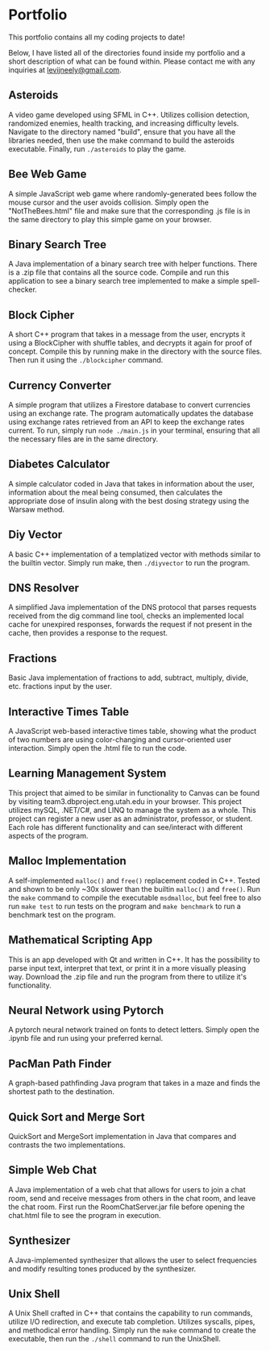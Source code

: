 # Portfolio
This portfolio contains all my coding projects to date!

Below, I have listed all of the directories found inside my portfolio and a short description of what can be found within. Please contact me with any inquiries at levijneely@gmail.com.

## Asteroids

A video game developed using SFML in C++. Utilizes collision detection, randomized enemies, health tracking, and increasing difficulty levels. Navigate to the directory named "build", ensure that you have all the libraries needed, then use the make command to build the asteroids executable. Finally, run `./asteroids` to play the game.

## Bee Web Game

A simple JavaScript web game where randomly-generated bees follow the mouse cursor and the user avoids collision. Simply open the "NotTheBees.html" file and make sure that the corresponding .js file is in the same directory to play this simple game on your browser.

## Binary Search Tree

A Java implementation of a binary search tree with helper functions. There is a .zip file that contains all the source code. Compile and run this application to see a binary search tree implemented to make a simple spell-checker.

## Block Cipher

A short C++ program that takes in a message from the user, encrypts it using a BlockCipher with shuffle tables, and decrypts it again for proof of concept. Compile this by running make in the directory with the source files. Then run it using the `./blockcipher` command.

## Currency Converter

A simple program that utilizes a Firestore database to convert currencies using an exchange rate. The program automatically updates the database using exchange rates retrieved from an API to keep the exchange rates current. To run, simply run `node ./main.js` in your terminal, ensuring that all the necessary files are in the same directory.

## Diabetes Calculator

A simple calculator coded in Java that takes in information about the user, information about the meal being consumed, then calculates the appropriate dose of insulin along with 
the best dosing strategy using the Warsaw method.

## Diy Vector

A basic C++ implementation of a templatized vector with methods similar to the builtin vector. Simply run make, then `./diyvector` to run the program.

## DNS Resolver

A simplified Java implementation of the DNS protocol that parses requests received from the dig command line tool, checks an implemented local cache for unexpired responses, forwards 
the request if not present in the cache, then provides a response to the request.

## Fractions

Basic Java implementation of fractions to add, subtract, multiply, divide, etc. fractions input by the user.

## Interactive Times Table

A JavaScript web-based interactive times table, showing what the product of two numbers are using color-changing and cursor-oriented user interaction. Simply open the .html file to run the code.

## Learning Management System

This project that aimed to be similar in functionality to Canvas can be found by visiting team3.dbproject.eng.utah.edu in your browser. This project utilizes mySQL, .NET/C#, and LINQ to manage the system as a whole. This project can register a new user as an  administrator, professor, or student. Each role has different functionality and can see/interact with different aspects of the program.

## Malloc Implementation

A self-implemented `malloc()` and `free()` replacement coded in C++. Tested and shown to be only ~30x slower than the builtin `malloc()` and `free()`. Run the `make` command to compile the executable `msdmalloc`, but feel free to also run `make test` to run tests on the program and `make benchmark` to run a benchmark test on the program.

## Mathematical Scripting App

This is an app developed with Qt and written in C++. It has the possibility to parse input text, interpret that text, or print it in a more visually pleasing way. Download the .zip file and run the program from there to utilize it's functionality.

## Neural Network using Pytorch

A pytorch neural network trained on fonts to detect letters. Simply open the .ipynb file and run using your preferred kernal.

## PacMan Path Finder

A graph-based pathfinding Java program that takes in a maze and finds the shortest path to the destination.

## Quick Sort and Merge Sort

QuickSort and MergeSort implementation in Java that compares and contrasts the two implementations.

## Simple Web Chat

A Java implementation of a web chat that allows for users to join a chat room, send and receive messages from others in the chat room, and leave the chat room. First run the RoomChatServer.jar file before opening the chat.html file to see the program in execution.

## Synthesizer

A Java-implemented synthesizer that allows the user to select frequencies and modify resulting tones produced by the synthesizer.

## Unix Shell

A Unix Shell crafted in C++ that contains the capability to run commands, utilize I/O redirection, and execute tab completion. Utilizes syscalls, pipes, and methodical error handling. Simply run the `make` command to create the executable, then run the `./shell` command to run the UnixShell.

